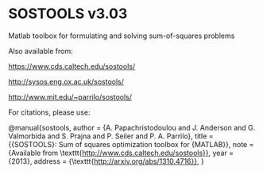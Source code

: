 # SOSTOOLS v3.03
 Matlab toolbox for formulating and solving sum-of-squares problems 
 
 Also available from:
 
 https://www.cds.caltech.edu/sostools/
 
 http://sysos.eng.ox.ac.uk/sostools/
 
 http://www.mit.edu/~parrilo/sostools/
 
For citations, please use:

@manual{sostools,
author = {A. Papachristodoulou and J. Anderson and G. Valmorbida and S. Prajna and P. Seiler and P. A. Parrilo},
title = {{SOSTOOLS}: Sum of squares optimization toolbox for {MATLAB}},
note = {Available from  \texttt{http://www.cds.caltech.edu/sostools}},
year = {2013},
address = {\texttt{http://arxiv.org/abs/1310.4716}},
}
